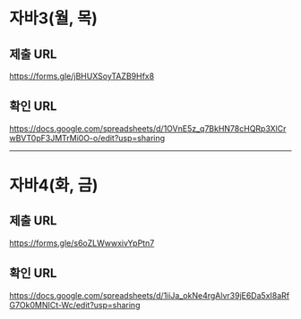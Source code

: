 
# 자바3(월, 목)

## 제출 URL

https://forms.gle/jBHUXSoyTAZB9Hfx8

## 확인 URL

https://docs.google.com/spreadsheets/d/1OVnE5z_q7BkHN78cHQRp3XlCrwBVT0pF3JMTrMi0O-o/edit?usp=sharing

---
# 자바4(화, 금)

## 제출 URL

https://forms.gle/s6oZLWwwxivYpPtn7

## 확인 URL

https://docs.google.com/spreadsheets/d/1iiJa_okNe4rgAlvr39jE6Da5xI8aRfG7Ok0MNICt-Wc/edit?usp=sharing
